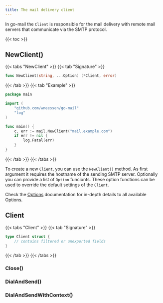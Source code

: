 ```yaml
---
title: The mail delivery client
---
```


In go-mail the `Client` is responsible for the mail delivery with remote mail servers that communicate via the
SMTP protocol.

{{< toc >}}

## NewClient()

{{< tabs "NewClient" >}}
{{< tab "Signature" >}}
```go
func NewClient(string, ...Option) (*Client, error)
```
{{< /tab >}}
{{< tab "Example" >}}
```go
package main

import (
    "github.com/wneessen/go-mail"
    "log"
)

func main() {
    c, err := mail.NewClient("mail.example.com")
    if err != nil {
        log.Fatal(err)
    }
}
```
{{< /tab >}}
{{< /tabs >}}

To create a new `Client`, you can use the `NewClient()` method. As first argument it requires the hostname of the
sending SMTP server. Optionally you can provide a list of `Option` funcionts. These option functions can be used 
to override the default settings of the `Client`.

Check the [Options](options) documentation for in-depth details to all available Options.

## Client

{{< tabs "Client" >}}
{{< tab "Signature" >}}
```go
type Client struct {
    // contains filtered or unexported fields
}
```
{{< /tab >}}
{{< /tabs >}}

### Close()

### DialAndSend()

### DialAndSendWithContext()
